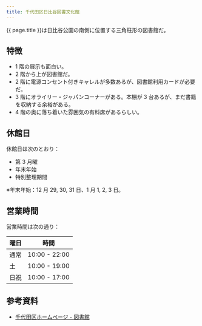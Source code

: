 ```yaml
---
title: 千代田区日比谷図書文化館
---
```


{{ page.title }}は日比谷公園の南側に位置する三角柱形の図書館だ。

## 特徴

* 1 階の展示も面白い。
* 2 階から上が図書館だ。
* 2 階に電源コンセント付きキャレルが多数あるが、図書館利用カードが必要だ。
* 3 階にオライリー・ジャパンコーナーがある。本棚が 3 台あるが、まだ書籍を収納する余裕がある。
* 4 階の奥に落ち着いた雰囲気の有料席があるらしい。

## 休館日

休館日は次のとおり：

* 第 3 月曜
* 年末年始
* 特別整理期間

※年末年始：12 月 29, 30, 31 日、1 月 1, 2, 3 日。

## 営業時間

営業時間は次の通り：

| 曜日       | 時間          |
| ---------- | ------------- |
| 通常       | 10:00 - 22:00 |
| 土         | 10:00 - 19:00 |
| 日祝       | 10:00 - 17:00 |

## 参考資料

* [千代田区ホームページ - 図書館](http://www.city.chiyoda.lg.jp/koho/bunka/bunka/toshokan/)
